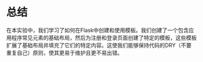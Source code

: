 # 总结

在本实验中，我们学习了如何在Flask中创建和使用模板。我们创建了一个包含应用程序常见元素的基础布局，然后为注册和登录页面创建了特定的模板，这些模板扩展了基础布局并填充了它们的特定内容。这使我们能够保持代码的DRY（不要重复自己）原则，使其更易于维护且更不易出错。
